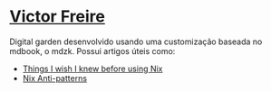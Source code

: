 # [Victor Freire](https://notes.victorfreire.dev/)

Digital garden desenvolvido usando uma customização baseada no mdbook, o mdzk. Possui artigos úteis como:

- [Things I wish I knew before using Nix](https://notes.victorfreire.dev/%F0%9F%92%AD%20Blog/Things%20I%20wish%20I%20knew%20before%20using%20Nix.html)
- [Nix Anti-patterns](https://notes.victorfreire.dev/Nix%20Anti-patterns.html)
